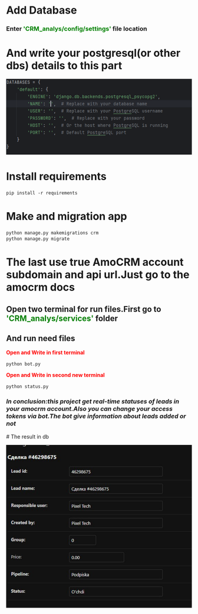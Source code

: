 # Add Database
<h3>Enter <strong style="color:green">'CRM_analys/config/settings'</strong> file location<h3>

# And write your postgresql(or other dbs) details to this part
![img.png](img.png)

# Install requirements
```shell
pip install -r requirements
```

# Make and migration app
```shell
python manage.py makemigrations crm
python manage.py migrate
```

# The last use true AmoCRM account subdomain and api url.Just go to the amocrm docs
## Open two terminal for run files.First go to <strong style="color:green">'CRM_analys/services'</strong> folder

## And run need files

<strong style="color:red">Open and Write in first terminal</strong>
```shell
python bot.py
```
<strong style="color:red">Open and Write in second new terminal</strong>
```shell
python status.py
```

<h3><i>In conclusion:this project get real-time statuses of leads in your amocrm account.Also you can change your access tokens via bot.The bot give information about leads added or not</i></h3>
# The result in db

![img_1.png](img_1.png)
